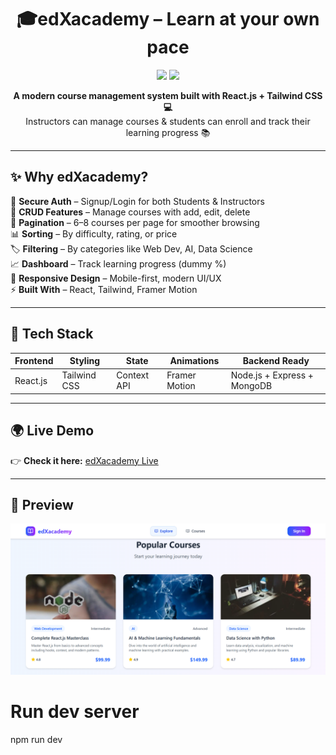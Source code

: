 <h1 align="center">🎓edXacademy – Learn at your own pace</h1>

<p align="center">
  <a href="https://edxacademy.netlify.app/"><img src="https://img.shields.io/badge/Live-Demo-blue?style=for-the-badge"></a>
  <a href="https://github.com/NikhilT97/edXacademy"> <img src="https://img.shields.io/badge/GitHub-Repo-black?style=for-the-badge&logo=github"></a>
</p>

<p align="center">
  <b>A modern course management system built with React.js + Tailwind CSS 💻</b><br/>
  Instructors can manage courses & students can enroll and track their learning progress 📚
</p>

---

## ✨ Why edXacademy?

🔐 **Secure Auth** – Signup/Login for both Students & Instructors  
📝 **CRUD Features** – Manage courses with add, edit, delete  
📄 **Pagination** – 6–8 courses per page for smoother browsing  
📊 **Sorting** – By difficulty, rating, or price  
🏷 **Filtering** – By categories like Web Dev, AI, Data Science  
📈 **Dashboard** – Track learning progress (dummy %)  
📱 **Responsive Design** – Mobile-first, modern UI/UX  
⚡ **Built With** – React, Tailwind, Framer Motion  

---

## 🚀 Tech Stack

| Frontend | Styling | State | Animations | Backend Ready |
|----------|---------|-------|------------|---------------|
| React.js | Tailwind CSS | Context API | Framer Motion |	Node.js + Express + MongoDB |

---

## 🌍 Live Demo

👉 **Check it here:** [edXacademy Live](https://edxacademy.netlify.app/)  

---

## 📸 Preview

<p align="center">
  <img src="image.png" alt="edXacademy Dashboard" />
</p>


# Run dev server
npm run dev
